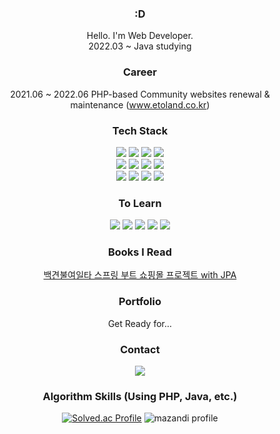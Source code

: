 <div align='center'>

### :D
Hello. I'm Web Developer.
<br>
2022.03 ~ 
Java studying
<br>

### Career
2021.06 ~ 2022.06
PHP-based Community websites renewal & maintenance (www.etoland.co.kr)

### Tech Stack

<img src="https://img.shields.io/badge/HTML5-E34F26?style=flat&logo=HTML5&logoColor=white" />
<img src="https://img.shields.io/badge/CSS3-1572B6?style=flat&logo=CSS3&logoColor=white" />
<img src="https://img.shields.io/badge/JavaScript-F7DF1E?style=flat&logo=JavaScript&logoColor=white" />
<img src="https://img.shields.io/badge/jQuery-0769AD?style=flat&logo=jQuery&logoColor=white" />
<br>
<img src="https://img.shields.io/badge/PHP-777BB4?style=flat&logo=PHP&logoColor=white" />
<img src="https://img.shields.io/badge/Java-0099E5?style=flat&logo=OpenJDK&logoColor=white" />
<img src="https://img.shields.io/badge/Spring-6DB33F?style=flat&logo=Spring&logoColor=white" />
<img src="https://img.shields.io/badge/Spring Boot-6DB33F?style=flat&logo=Spring Boot&logoColor=white" />
<br>
<img src="https://img.shields.io/badge/MySQL-4479A1?style=flat&logo=MySQL&logoColor=white" />
<img src="https://img.shields.io/badge/MariaDB-003545?style=flat&logo=MariaDB&logoColor=white" />
<img src="https://img.shields.io/badge/OracleDB-F80000?style=flat&logo=Oracle&logoColor=white" />
<img src="https://img.shields.io/badge/GitHub-181717?style=flat&logo=GitHub&logoColor=white" />
<br>
  
### To Learn
<img src="https://img.shields.io/badge/Vue.js-4FC08D?style=flat&logo=Vue.js&logoColor=white" />
<img src="https://img.shields.io/badge/React-61DAFB?style=flat&logo=React&logoColor=white" />
<img src="https://img.shields.io/badge/Bootstrap-7952B3?style=flat&logo=Bootstrap&logoColor=white" />
<img src="https://img.shields.io/badge/Spring Security-6DB33F?style=flat&logo=Spring Security&logoColor=white" />
<img src="https://img.shields.io/badge/Laravel-FF2D20?style=flat&logo=Laravel&logoColor=white" />
<br>

### Books I Read
<a href='https://www.aladin.co.kr/shop/wproduct.aspx?ItemId=278601116'>백견불여일타 스프링 부트 쇼핑몰 프로젝트 with JPA</a>
<br>

### Portfolio
Get Ready for...
<br>
  
### Contact

<a href='mailto:jungmin09172@naver.com'>
<img src="https://img.shields.io/badge/NAVER-03C75A?style=flat&logo=Naver&logoColor=white" />
</a>

<br>

### Algorithm Skills (Using PHP, Java, etc.)

[![Solved.ac Profile](http://mazassumnida.wtf/api/v2/generate_badge?boj=jungmin0917)](https://www.acmicpc.net/user/jungmin0917)
![mazandi profile](http://mazandi.herokuapp.com/api?handle=jungmin0917&theme=warm)

</div>
